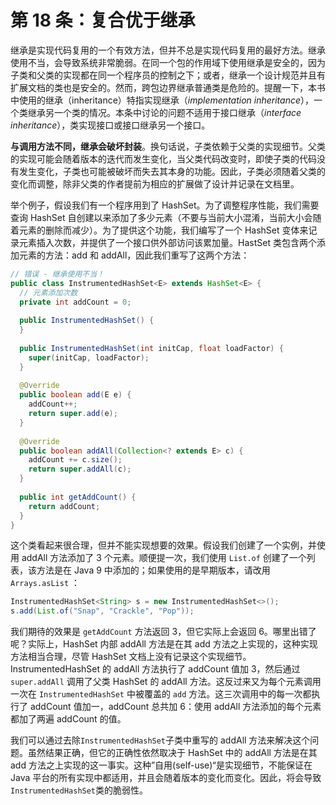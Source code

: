 # 第 18 条：复合优于继承

继承是实现代码复用的一个有效方法，但并不总是实现代码复用的最好方法。继承使用不当，会导致系统非常脆弱。在同一个包的作用域下使用继承是安全的，因为子类和父类的实现都在同一个程序员的控制之下；或者，继承一个设计规范并且有扩展文档的类也是安全的。然而，跨包边界继承普通类是危险的。提醒一下，本书中使用的继承（inheritance）特指实现继承（*implementation inheritance*），一个类继承另一个类的情况。本条中讨论的问题不适用于接口继承（*interface inheritance*），类实现接口或接口继承另一个接口。

**与调用方法不同，继承会破坏封装**。换句话说，子类依赖于父类的实现细节。父类的实现可能会随着版本的迭代而发生变化，当父类代码改变时，即使子类的代码没有发生变化，子类也可能被破坏而失去其本身的功能。因此，子类必须随着父类的变化而调整，除非父类的作者提前为相应的扩展做了设计并记录在文档里。

举个例子，假设我们有一个程序用到了 HashSet。为了调整程序性能，我们需要查询 HashSet 自创建以来添加了多少元素（不要与当前大小混淆，当前大小会随着元素的删除而减少）。为了提供这个功能，我们编写了一个 HashSet 变体来记录元素插入次数，并提供了一个接口供外部访问该累加量。HastSet 类包含两个添加元素的方法：add 和 addAll，因此我们重写了这两个方法：

```java
// 错误 - 继承使用不当！
public class InstrumentedHashSet<E> extends HashSet<E> {
  // 元素添加次数
  private int addCount = 0;
  
  public InstrumentedHashSet() {
  }
  
  public InstrumentedHashSet(int initCap, float loadFactor) {
    super(initCap, loadFactor);
  }
  
  @Override
  public boolean add(E e) {
    addCount++;
    return super.add(e);
  }
  
  @Override
  public boolean addAll(Collection<? extends E> c) {
    addCount += c.size();
    return super.addAll(c);
  }
  
  public int getAddCount() {
    return addCount;
  }
}
```

这个类看起来很合理，但并不能实现想要的效果。假设我们创建了一个实例，并使用 addAll 方法添加了 3 个元素。顺便提一次，我们使用 `List.of` 创建了一个列表，该方法是在 Java 9 中添加的；如果使用的是早期版本，请改用 `Arrays.asList` ：

```java
InstrumentedHashSet<String> s = new InstrumentedHashSet<>();
s.add(List.of("Snap", "Crackle", "Pop"));
```

我们期待的效果是 `getAddCount` 方法返回 3，但它实际上会返回 6。哪里出错了呢？实际上，HashSet 内部 addAll 方法是在其 add 方法之上实现的，这种实现方法相当合理，尽管 HashSet 文档上没有记录这个实现细节。InstrumentedHashSet 的 addAll 方法执行了 addCount 值加 3，然后通过 `super.addAll` 调用了父类 HashSet 的 addAll 方法。这反过来又为每个元素调用一次在 `InstrumentedHashSet` 中被覆盖的 `add` 方法。这三次调用中的每一次都执行了 addCount 值加一，addCount 总共加 6：使用 addAll 方法添加的每个元素都加了两遍 addCount 的值。

我们可以通过去除`InstrumentedHashSet`子类中重写的 addAll 方法来解决这个问题。虽然结果正确，但它的正确性依然取决于 HashSet 中的 addAll 方法是在其 add 方法之上实现的这一事实。这种”自用(self-use)“是实现细节，不能保证在 Java 平台的所有实现中都适用，并且会随着版本的变化而变化。因此，将会导致`InstrumentedHashSet`类的脆弱性。





